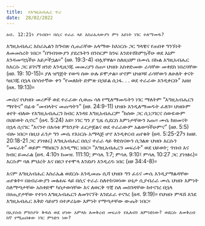 ```yaml
---
title:  የእግዚአብሔር ጥሪ
date:  28/02/2022
---
```


`ዕብ. 12:21ን ያንብቡ። በሲና ተራራ ላይ እስራኤላውያን ምን አይነት ነገር ተለማመዱ?`

እግዚአብሔር እስራኤልን ከግብጽ ሲጠራቸው አላማው ከእነርሱ ጋር ግላዊና የጠበቀ ግንኙነት ለመመስረት ነበር። “በግብፃውያን ያደረጉትን በንስርም ክንፍ እንደተሸከምኳችሁ ወደ እኔም እንዳመጣኋችሁ አይታችኋል።” (ዘፀ. 19:3-4) ብሏቸዋል። ስለዚህም በሙሴ በኩል እግዚአብሔር ከእርሱ ጋር ይገናኝ ዘንድ እንዲዘጋጁ መመሪያን ሰጠ። ህዝቡ አስቀድመው ራሳቸው መቀደስ ነበረባቸው (ዘፀ. 19: 10-15)። ያለ ዝግጅት የወጣ ሰው ሁሉ ይሞታል። ሆኖም ህዝቦቹ ራሳቸውን ለሁለት ቀናት ካዘጋጁ በኋላ በሶስተኛው ቀን “የመለከት ድምጽ በኃይል ሲነፋ. . . ወደ ተራራው እንዲቀርቡ” አዘዘ (ዘጸ. 19:13)።

ሙሴና የህዝቡ መሪዎች ወደ ተራራው ሲወጡ ሳለ የሚለማመዱትን ነገር ማለትም “እግዚአብሔርን ማየትና” በፊቱ “መብላትና መጠጣትን” (ዘፀ. 24:9-11) ህዝቡ እንዲለማመዱት ፈለገ። ህዝቡም ቆየት ብለው የእግዚአብሔርን ክብር እንዳዩ እግዚአብሔርም “ከሰው ጋር ሲነጋገርና ሰውዬውም በህይወት ሲኖር” (ዘዳ. 5:24) አዩ። ነገር ግን ያ ጊዜ ሲደርስ እምነታቸውን አጡ። ሙሴ ከዘመናት በኋላ ሲናገር “እናንተ በእሳቱ ምክንያት ፈርታቿልና ወደ ተራራውም አልወጣችሁምና” (ዘፀ. 5:5) ብሎ ነበር። በዚህ ፈንታ ግን ሙሴ የእነርሱ አማላጅ ሆኖ እንዲቀርብ ጠየቁት (ዘዳ. 5:25-27ን ከዘፀ. 20:18-21 ጋር ያነፃፅሩ) እግዚአብሔር በሲና ተራራ ላይ ቅድስናውን ሲገልጽ ህዝቡ እርሱን “መፍራት” ወይም ማክበርን እንዲማር ነበር። “እግዚአብሔርን መፍራት” ወደ ህይወት; ጥበብ እና ክብር ይመራል (ዘዳ. 4:10ን ከመዝ. 111:10; ምሳሌ 1:7; ምሳሌ 9:10፤ ምሳሌ 10:27 ጋር ያነፃፅሩ)። እርሱም ባለ ምህረት እና በፀጋ የተሞላ እንደሆነ እንዲረዱ ነበር (ዘፀ 34:4-8)።

እናም እግዚአብሔር እስራኤል ወደርሱ እንዲመጡ ሲሻ ህዝቡ ግን ፈሩና ሙሴ እንዲያማልዳቸው ጠየቁት። በዕብራውያን መፅሐፍ ላይ በሲና ተራራ ስለተከናወነው ሁኔታ ሲያብራራ ሙሴ ህዝቡ እምነት ስለማጣታቸው አስቀድሞ ካስታወሳቸው እና ለወርቅ ጥጃ ስለ መስገዳቸው ከተናገረ በኋላ በሀጢያታቸው የተነሳ እግዚአብሔርን ለመገናኘት እንደፈራ ተናገረ (ዘዳ. 9:19)። የህዝቡ ምላሽ እንደ እግዚአብሔር እቅድ ሳይሆን በተቃራኒው እምነት የማጣታቸው ውጤት ነበር።

`በኢየሱስ ምክንያት ቅዱስ ወደ ሆነው አምላክ ለመቅረብ መፍራት የሌለብን ለምንድነው? ወደርሱ ለመቅረብ ከኛ የሚጠበቀው ነገር ምንድን ነው?`